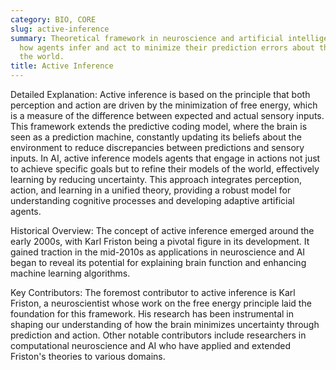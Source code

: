 ```yaml
---
category: BIO, CORE
slug: active-inference
summary: Theoretical framework in neuroscience and artificial intelligence that describes
  how agents infer and act to minimize their prediction errors about the state of
  the world.
title: Active Inference
---
```


Detailed Explanation: Active inference is based on the principle that both perception and action are driven by the minimization of free energy, which is a measure of the difference between expected and actual sensory inputs. This framework extends the predictive coding model, where the brain is seen as a prediction machine, constantly updating its beliefs about the environment to reduce discrepancies between predictions and sensory inputs. In AI, active inference models agents that engage in actions not just to achieve specific goals but to refine their models of the world, effectively learning by reducing uncertainty. This approach integrates perception, action, and learning in a unified theory, providing a robust model for understanding cognitive processes and developing adaptive artificial agents.

Historical Overview: The concept of active inference emerged around the early 2000s, with Karl Friston being a pivotal figure in its development. It gained traction in the mid-2010s as applications in neuroscience and AI began to reveal its potential for explaining brain function and enhancing machine learning algorithms.

Key Contributors: The foremost contributor to active inference is Karl Friston, a neuroscientist whose work on the free energy principle laid the foundation for this framework. His research has been instrumental in shaping our understanding of how the brain minimizes uncertainty through prediction and action. Other notable contributors include researchers in computational neuroscience and AI who have applied and extended Friston's theories to various domains.